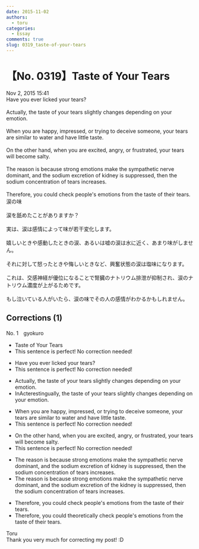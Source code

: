```yaml
---
date: 2015-11-02
authors:
  - toru
categories:
  - Essay
comments: true
slug: 0319_taste-of-your-tears
---
```


# 【No. 0319】Taste of Your Tears
<div class="date">Nov 2, 2015 15:41</div>
<div id="post"><div id="body_show_ori">
Have you ever licked your tears?<br/><br/>Actually, the taste of your tears slightly changes depending on your emotion.<br/><br/>When you are happy, impressed, or trying to deceive someone, your tears are similar to water and have little taste.<br/><br/>On the other hand, when you are excited, angry, or frustrated, your tears will become salty.<br/><br/>The reason is because strong emotions make the sympathetic nerve dominant, and the sodium excretion of kidney is suppressed, then the sodium concentration of tears increases.<br/><br/>Therefore, you could check people's emotions from the taste of their tears.
</div></div>

<!-- more -->

<div id="post_ja"><div id="body_show_mo">
涙の味<br/><br/>涙を舐めたことがありますか？<br/><br/>実は、涙は感情によって味が若干変化します。<br/><br/>嬉しいときや感動したときの涙、あるいは嘘の涙は水に近く、あまり味がしません。<br/><br/>それに対して怒ったときや悔しいときなど、興奮状態の涙は塩味になります。<br/><br/>これは、交感神経が優位になることで腎臓のナトリウム排泄が抑制され、涙のナトリウム濃度が上がるためです。<br/><br/>もし泣いている人がいたら、涙の味でその人の感情がわかるかもしれません。
</div></div>

## Corrections (1)
<div id="block"><div class="first_name"> No. 1　<span class="just_name">gyokuro</span></div><div id="block2">
<ul class="correction_field">
<li class="incorrect">Taste of Your Tears</li>
<li class="corrected perfect">This sentence is perfect! No correction needed!</li>
</ul>
<ul class="correction_field">
<li class="incorrect">Have you ever licked your tears?</li>
<li class="corrected perfect">This sentence is perfect! No correction needed!</li>
</ul>
<ul class="correction_field">
<li class="incorrect">Actually, the taste of your tears slightly changes depending on your emotion.</li>
<li class="corrected correct">
<span class="f_red">In</span><span class="f_gray"><span class="sline">Ac</span></span>t<span class="f_red">eresting</span><span class="f_gray"><span class="sline">ua</span></span>l<span class="f_gray"><span class="sline">l</span></span>y, the taste of your tears slightly changes depending on your emotion.
</li>
</ul>
<ul class="correction_field">
<li class="incorrect">When you are happy, impressed, or trying to deceive someone, your tears are similar to water and have little taste.</li>
<li class="corrected perfect">This sentence is perfect! No correction needed!</li>
</ul>
<ul class="correction_field">
<li class="incorrect">On the other hand, when you are excited, angry, or frustrated, your tears will become salty.</li>
<li class="corrected perfect">This sentence is perfect! No correction needed!</li>
</ul>
<ul class="correction_field">
<li class="incorrect">The reason is because strong emotions make the sympathetic nerve dominant, and the sodium excretion of kidney is suppressed, then the sodium concentration of tears increases.</li>
<li class="corrected correct">
The reason is because strong emotions make the sympathetic nerve dominant, and the sodium excretion of <span class="f_red">the </span>kidney is suppressed, then the sodium concentration of tears increases.
</li>
</ul>
<ul class="correction_field">
<li class="incorrect">Therefore, you could check people's emotions from the taste of their tears.</li>
<li class="corrected correct">
Therefore, you could <span class="f_red">theoreti</span>c<span class="f_red">ally c</span>heck people's emotions from the taste of their tears.
</li>
</ul>
</div><div class="name"><span class="just_name">Toru</span><br>
Thank you very much for correcting my post! :D
</div>
</div>
